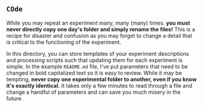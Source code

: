 ## `COde`
While you may repeat an experiment many, many (many) times. **you must never
directly copy one day's folder and simply rename the files!** This is a
recipe for disaster and confusion as you may forget to change a detail that
is critical to the functioning of the experiment. 

In this directory, you can store templates of your experiment descriptions
and processing scripts such that updating them for each experiment is simple.
In the example `README.md` file, I've put parameters that need to be changed in
bold capitalized text so it is easy to review.  While it may be tempting, **never copy one experimental folder to another, even if you know it's exactly identical.** It takes only a few minutes to read through a file and change a handful of parameters and can save you much misery in the future. 
